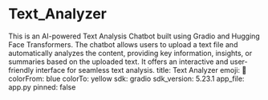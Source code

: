 # Text_Analyzer
This is an AI-powered Text Analysis Chatbot built using Gradio and Hugging Face Transformers. The chatbot allows users to upload a text file and automatically analyzes the content, providing key information, insights, or summaries based on the uploaded text. It offers an interactive and user-friendly interface for seamless text analysis.
title: Text Analyzer
emoji: 🦀
colorFrom: blue
colorTo: yellow
sdk: gradio
sdk_version: 5.23.1
app_file: app.py
pinned: false
